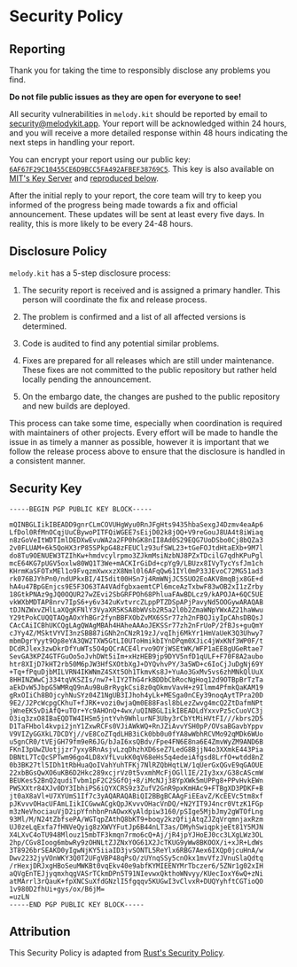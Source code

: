# Security Policy

## Reporting

Thank you for taking the time to responsibly disclose any problems you find.

**Do not file public issues as they are open for everyone to see!**

All security vulnerabilities in `melody.kit` should be reported by email
to [security@melodykit.app][Security Email].
Your report will be acknowledged within 24 hours, and you will receive a more
detailed response within 48 hours indicating the next steps in handling your report.

You can encrypt your report using our public key:
[`6AF67F29C10455CE6D9BCC5FA492AFBEF38769C5`][Security Key].
This key is also available on [MIT's Key Server][MIT Key Server]
and [reproduced below](#security-key).

After the initial reply to your report, the core team will try to keep you
informed of the progress being made towards a fix and official announcement.
These updates will be sent at least every five days. In reality, this is
more likely to be every 24-48 hours.

## Disclosure Policy

`melody.kit` has a 5-step disclosure process:

1. The security report is received and is assigned a primary handler.
   This person will coordinate the fix and release process.

2. The problem is confirmed and a list of all affected versions is determined.

3. Code is audited to find any potential similar problems.

4. Fixes are prepared for all releases which are still under maintenance.
   These fixes are not committed to the public repository but rather
   held locally pending the announcement.

5. On the embargo date, the changes are pushed to the public repository
   and new builds are deployed.

This process can take some time, especially when coordination is required
with maintainers of other projects. Every effort will be made to handle
the issue in as timely a manner as possible, however it is important that
we follow the release process above to ensure that the disclosure is handled
in a consistent manner.

## Security Key

```text
-----BEGIN PGP PUBLIC KEY BLOCK-----

mQINBGLIikIBEADD9gnrCLmCOVUHgWyu0RnJFgHts9435hbaSexgJ4Dzmv4eaAp6
LfDol0RfMnOCqjUuCBywoPITFQiWGEE7sEijD02k8jOQ+V9reGouJ8UA4t8iWiaq
n8zGoVeItWDTImlDEDXwEvuWA2a2FP0hGK8nII8Ad0S29EQG7UoDSbo0Cj8bQZa3
2v0FLUAM+6k5QoHX3rP85SPkpG48zFEUClz93ufSWL23+tGeFOJtdHtaEXb+9M7l
do8Tu9OENUEW3TZIhKw+hmdvcylrpmo3ZJkmMsiNzbNJ8PZxTDcilG7qdhKPuPgl
mcE64KG7pUGV5oxlw80WQ1T3We+mACKIrGiDd+cpYg9/LBUzx8IVyTycYsfJm1ch
KHrmKaSFOTxMEl1o9FvqzmXwxxzX8Nml0l6AFqQw61IYl0mP33JEvoC72MG51ad3
rk076BJYhPn0/ndUPkxBI/4I5dit00HSn7j4RmWNjJC5SUO2EoAKV8mqBjx8GE+d
hA4u47BpGEnjcs9E5F3O63TA4VAdfgbxaemtCPl6mceAzTxbwF83wOB2xI1zZrby
18GtkPNAz9gJQ0OQUR27wZEvi2SbGRFPOh68PhluaFAwBDLcz9/kAPOJA+6QC5UE
vkWXbMDTAP8nrv7IpS6+y6v342uKvtvrcZLppPTZDSpAPjPavyNd5OOGywARAQAB
tDJNZWxvZHlLaXQgKFNlY3VyaXR5KSA8bWVsb2R5a2l0b2ZmaWNpYWxAZ21haWwu
Y29tPokCUQQTAQgAOxYhBGr2fynBBFXObZvMX6SSr77zh2nFBQJiyIpCAhsDBQsJ
CAcCAiICBhUKCQgLAgQWAgMBAh4HAheAAAoJEKSSr77zh2nFrUoP/2fBJs+guQmY
cJYy4Z/MSktVYVI3nzSBB87iGNh2nCNzR19zJ/vqIhj6MkYr1HmVaUeK3Q3Uhwy7
mbmDgrYyyt9Op8eYA3QW2TXW5GtLI0UToHmikbIYnDPqm0XJic4jWxKNf3WP0F/t
DCdRJlex3zwDkrDfYuWTs5O4pQCrACE4lrvo9OYjWSEtWK/WFP1aEE8gUGeRtae7
SevGA3KPZ4GTFGuOo5oJvhDWt5iIm+xHzHEB9jp9DYV5nfD1qULF+F70F8A2aubo
htr8XIjD7kHT2rb50M6pJW3HfSXOtbXgJ+DYQvhvPY/3a5WD+c6IoCjJuDgNj69Y
+Tq+fPquDjbMILVRN4IKWNmZ4SXt5Oh1TkmvKs8J+YuAo3GxMv5vs6zhMNkQlUuX
8HHINZWwCj334tqVKSZIs/nw7+lIY2ThG4rkBDDbCbRocNgHoq12d9OTBpBrTzTa
aEkDvW5JbpG5WMRqQ9nAu9BuBrRygkCsi8z0qOkmvVavH+z9Ilmm4PfmkQaKAM19
gRxOIiCh8BOjcyhNuSYz04Z1NgUB3IJhoh4yLk+MESga0nCEy39noqAytTPra20D
9E2/J2PcWcpgCKhuT+fJRK+vozi0wjaQm0E88Fasl8bLezZwvg4mcQ2ZtDafmNPt
jWneEKSvDiAfQ+uTOr+Yc9AHOnQ+4wx/uQINBGLIikIBEADLdYxxvPz5cCuoVC3j
O3iq3zxO8IBaEQDTW4IHSm5jntYvh9WhlurNF3Uby3rCbYtMiHVtFI///kbrs2D5
D1TaFHbol4kvpi2jnY1ZxwRCFs0VJiAWkWQ+RnJZiAvvYSH0pP/OVsaBGavbYppv
V9VIZyGGXkL7DCDYj//vE8CoZTqdLHB3iCk0bb0u0fYA8wWbhRCVMo92qMDk6WUo
u5gnCR0/tVEjGH79fm9eR6JG/bJaI6xsQBdv/Fpe4FN6E8na6E4ZmvWyZM9AND6B
FKnI3pUwZUotjjzr7yxy8RnAsjvLzqDhzhXD6seZ7LedG8BjjN4o3XXmkE443Pia
DBNtL7TcQcSPTwm96go4LD8xVfLvukK0qV68eHs5q4edeiAfgsd8LrfO+wtdd8nZ
0b3BK27tl5IDh1tRbHuaQoIVahYuhTFKj7NlRZQbHqtLW/1qUerGxQGvE9qGAOUE
22xbBGsQwXO6uKB6D2Hkc289xcjrVz0t5vxmhMcFjOGllIE/2Iy3xx/G38cAScmW
BEUKes52BnQ2qudiTvbm1pF2C2SGfOj+8/iMcNJj38YpXWk5mUPPg8+PPvHvkEWn
PWSXXtr84XJv0DY3IbhiPS6iQYXCRS9z3ZufV2GnR9pxKmHAc9+FTBgXD3PDKF+B
jt0aX8aVl+U7XYUmS1If7c3yAQARAQABiQI2BBgBCAAgFiEEavZ/KcEEVc5tm8xf
pJKvvvOHacUFAmLIikICGwwACgkQpJKvvvOHacVnDQ/+N2YIT9J4ncr0VtzK1FGp
m3zNeVhociauVjD2ipYfnhbnPnAOwxKyAldpiw3160/pSIge5MjbJmy2gWTOfLng
93Ml/M/N24tZbfsePA/WGTqpZAthQ8bKT9+boqy2kzQfijAtqZJZqVrqmnjaxRzm
UJ0zeLqExfa7fHNVeQyig8zXWVYFutJp6B44nLT3as/DMyhSwiqpkjeEt81Y5MJN
X4LXvC4oTU948Mlouz15mbTF3kmqn7rmo6cQ+Aj/jR4jpYJHoEJ0cc3LXgLWz3OL
2hp/CGv8Ioog6mbwRy9zOHNLtZJZNxYOG61X2JcTKUG9yWw8BKOOX/i+xJR+LdWs
3T8926brSEAKD0yIgwNjKY5iiaID3jvSONTL5ReYlx6RBG7Aex6IXQp0jcuHnA/w
Dwv2232jyVOnWKY3Q0T2UFgVBP48qPsO/zUYnqSSy5cnOkx1mvVfzJVnuSlaQdtq
/rHexjDRJxgHBoSeuMWKBt0vqEkv40e9abfKYMIEENYMrTbczer6/5ZNr1g02xIH
aQVgEnTEJjyqmxhqgVASrTCkmDPn5T91NIevwxQkthoWNvyy/KUecIoxY6wQ+zNi
atMArrl3rQauK+fpXNCSuXfdGNzlI5fgqqv5KUGwI3vClvxR+DUQYyhftCGTioQO
1v980D2fhUi+gys/ox/B6jM=
=uzLN
-----END PGP PUBLIC KEY BLOCK-----
```

## Attribution

This Security Policy is adapted from [Rust's Security Policy][Rust Security Policy].

[Security Email]: mailto:security@melodykit.app
[Security Key]: https://melodykit.app/keys/security
[MIT Key Server]: https://pgp.mit.edu/pks/lookup?op=index&search=0x6AF67F29C10455CE6D9BCC5FA492AFBEF38769C5
[Rust Security Policy]: https://rust-lang.org/policies/security
